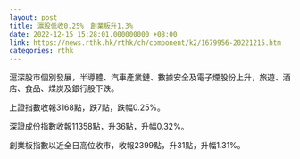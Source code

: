 ```yaml
---
layout: post
title: 滬股低收0.25%　創業板升1.3%
date: 2022-12-15 15:28:01.000000000 +08:00
link: https://news.rthk.hk/rthk/ch/component/k2/1679956-20221215.htm
categories: rthk
---
```


滬深股市個別發展，半導體、汽車產業鏈、數據安全及電子煙股份上升，旅遊、酒店、食品、煤炭及銀行股下跌。

上證指數收報3168點，跌7點，跌幅0.25%。

深證成份指數收報11358點，升36點，升幅0.32%。

創業板指數以近全日高位收市，收報2399點，升31點，升幅1.31%。
